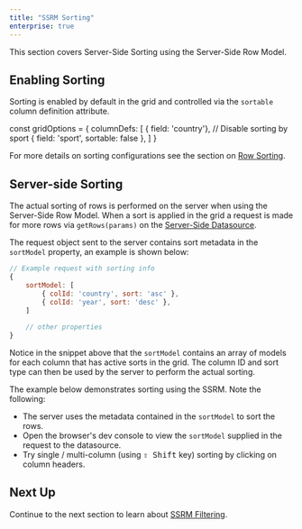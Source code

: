 ```yaml
---
title: "SSRM Sorting"
enterprise: true
---
```


This section covers Server-Side Sorting using the Server-Side Row Model.

## Enabling Sorting

Sorting is enabled by default in the grid and controlled via the `sortable` column definition attribute.


<snippet>
const gridOptions = {
    columnDefs: [
        { field: 'country'},
        // Disable sorting by sport
        { field: 'sport', sortable: false },
    ]
}
</snippet>

For more details on sorting configurations see the section on [Row Sorting](/row-sorting/).

## Server-side Sorting

The actual sorting of rows is performed on the server when using the Server-Side Row Model. When a sort is applied in the
grid a request is made for more rows via `getRows(params)` on the [Server-Side Datasource](/server-side-model-datasource/).

The request object sent to the server contains sort metadata in the `sortModel` property, an example is shown below:

```js
// Example request with sorting info
{
    sortModel: [
        { colId: 'country', sort: 'asc' },
        { colId: 'year', sort: 'desc' },
    ]
    
    // other properties
}
```

Notice in the snippet above that the `sortModel` contains an array of models for each column that has active sorts in 
the grid. The column ID and sort type can then be used by the server to perform the actual sorting.

The example below demonstrates sorting using the SSRM. Note the following:

- The server uses the metadata contained in the `sortModel` to sort the rows.
- Open the browser's dev console to view the `sortModel` supplied in the request to the datasource.
- Try single / multi-column (using <kbd>⇧ Shift</kbd> key) sorting by clicking on column headers.

<grid-example title='Server Side Sorting' name='server-side-sorting' type='generated' options='{ "enterprise": true, "extras": ["alasql"], "modules": ["serverside"] }'></grid-example>

## Next Up

Continue to the next section to learn about [SSRM Filtering](/server-side-model-filtering/).
